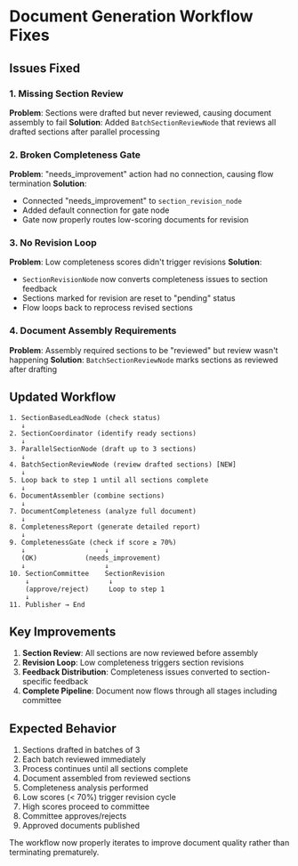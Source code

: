 # Document Generation Workflow Fixes

## Issues Fixed

### 1. Missing Section Review
**Problem**: Sections were drafted but never reviewed, causing document assembly to fail
**Solution**: Added `BatchSectionReviewNode` that reviews all drafted sections after parallel processing

### 2. Broken Completeness Gate
**Problem**: "needs_improvement" action had no connection, causing flow termination
**Solution**: 
- Connected "needs_improvement" to `section_revision_node`
- Added default connection for gate node
- Gate now properly routes low-scoring documents for revision

### 3. No Revision Loop
**Problem**: Low completeness scores didn't trigger revisions
**Solution**: 
- `SectionRevisionNode` now converts completeness issues to section feedback
- Sections marked for revision are reset to "pending" status
- Flow loops back to reprocess revised sections

### 4. Document Assembly Requirements
**Problem**: Assembly required sections to be "reviewed" but review wasn't happening
**Solution**: `BatchSectionReviewNode` marks sections as reviewed after drafting

## Updated Workflow

```
1. SectionBasedLeadNode (check status)
   ↓
2. SectionCoordinator (identify ready sections)
   ↓
3. ParallelSectionNode (draft up to 3 sections)
   ↓
4. BatchSectionReviewNode (review drafted sections) [NEW]
   ↓
5. Loop back to step 1 until all sections complete
   ↓
6. DocumentAssembler (combine sections)
   ↓
7. DocumentCompleteness (analyze full document)
   ↓
8. CompletenessReport (generate detailed report)
   ↓
9. CompletenessGate (check if score ≥ 70%)
   ↓                    ↓
   (OK)            (needs_improvement)
   ↓                    ↓
10. SectionCommittee    SectionRevision
    ↓                    ↓
    (approve/reject)     Loop to step 1
    ↓
11. Publisher → End
```

## Key Improvements

1. **Section Review**: All sections are now reviewed before assembly
2. **Revision Loop**: Low completeness triggers section revisions
3. **Feedback Distribution**: Completeness issues converted to section-specific feedback
4. **Complete Pipeline**: Document now flows through all stages including committee

## Expected Behavior

1. Sections drafted in batches of 3
2. Each batch reviewed immediately
3. Process continues until all sections complete
4. Document assembled from reviewed sections
5. Completeness analysis performed
6. Low scores (< 70%) trigger revision cycle
7. High scores proceed to committee
8. Committee approves/rejects
9. Approved documents published

The workflow now properly iterates to improve document quality rather than terminating prematurely.